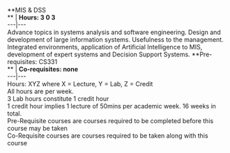 **MIS & DSS  
** | **Hours: 3 0 3**  
---|---  
Advance topics in systems analysis and software engineering. Design and development of large information systems. Usefulness to the management. Integrated environments, application of Artificial Intelligence to MIS, development of expert systems and Decision Support Systems. 
**Pre-requisites: CS331  
** | **Co-requisites: none**  
---|---  
Hours: XYZ where X = Lecture, Y = Lab, Z = Credit  
All hours are per week.  
3 Lab hours constitute 1 credit hour  
1 credit hour implies 1 lecture of 50mins per academic week. 16 weeks in total.  
Pre-Requisite courses are courses required to be completed before this course may be taken  
Co-Requisite courses are courses required to be taken along with this course
